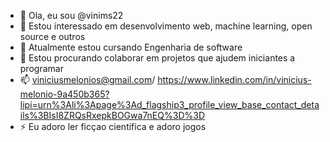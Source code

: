 - 👋 Ola, eu sou @vinims22
- 👀 Estou interessado em desenvolvimento web, machine learning, open source e outros
- 🌱 Atualmente estou cursando Engenharia de software
- 💞️ Estou procurando colaborar em projetos que ajudem iniciantes a programar
- 📫 viniciusmelonios@gmail.com/ https://www.linkedin.com/in/vinicius-melonio-9a450b365?lipi=urn%3Ali%3Apage%3Ad_flagship3_profile_view_base_contact_details%3BIsI8ZRQsRxepkBOGwa7nEQ%3D%3D
- ⚡ Eu adoro ler ficçao cientifica e adoro jogos

<!---
vinims22/vinims22 is a ✨ special ✨ repository because its `README.md` (this file) appears on your GitHub profile.
You can click the Preview link to take a look at your changes.
--->
